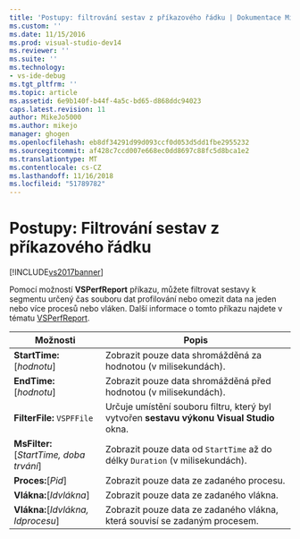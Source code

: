 ```yaml
---
title: 'Postupy: filtrování sestav z příkazového řádku | Dokumentace Microsoftu'
ms.custom: ''
ms.date: 11/15/2016
ms.prod: visual-studio-dev14
ms.reviewer: ''
ms.suite: ''
ms.technology:
- vs-ide-debug
ms.tgt_pltfrm: ''
ms.topic: article
ms.assetid: 6e9b140f-b44f-4a5c-bd65-d868ddc94023
caps.latest.revision: 11
author: MikeJo5000
ms.author: mikejo
manager: ghogen
ms.openlocfilehash: eb8df34291d99d093ccf0d053d5dd1fbe2955232
ms.sourcegitcommit: af428c7ccd007e668ec0dd8697c88fc5d8bca1e2
ms.translationtype: MT
ms.contentlocale: cs-CZ
ms.lasthandoff: 11/16/2018
ms.locfileid: "51789782"
---
```

# <a name="how-to-filter-reports-from-the-command-line"></a>Postupy: Filtrování sestav z příkazového řádku
[!INCLUDE[vs2017banner](../includes/vs2017banner.md)]

Pomocí možností **VSPerfReport** příkazu, můžete filtrovat sestavy k segmentu určený čas souboru dat profilování nebo omezit data na jeden nebo více procesů nebo vláken. Další informace o tomto příkazu najdete v tématu [VSPerfReport](../profiling/vsperfreport.md).  
  
|Možnosti|Popis|  
|-------------|-----------------|  
|**StartTime:**[*hodnotu*]|Zobrazit pouze data shromážděná za hodnotou (v milisekundách).|  
|**EndTime:**[*hodnotu*]|Zobrazit pouze data shromážděná před hodnotou (v milisekundách).|  
|**FilterFile:** `VSPFFile`|Určuje umístění souboru filtru, který byl vytvořen **sestavu výkonu Visual Studio** okna.|  
|**MsFilter:**[*StartTime, doba trvání*]|Zobrazit pouze data od `StartTime` až do délky `Duration` (v milisekundách).|  
|**Proces:**[*Pid*]|Zobrazit pouze data ze zadaného procesu.|  
|**Vlákna:**[*Idvlákna*]|Zobrazit pouze data ze zadaného vlákna.|  
|**Vlákna:**[*Idvlákna, Idprocesu*]|Zobrazit pouze data ze zadaného vlákna, která souvisí se zadaným procesem.|



